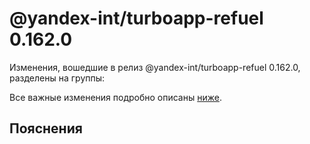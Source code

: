 # @yandex-int/turboapp-refuel 0.162.0

<!-- ЧЕЛОВЕЧЕСКОЕ ВСТУПЛЕНИЕ -->

Изменения, вошедшие в релиз @yandex-int/turboapp-refuel 0.162.0, разделены на группы:

Все важные изменения подробно описаны [ниже](#Пояснения).

## Пояснения

